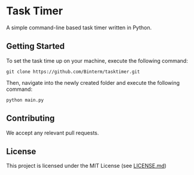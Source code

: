 # Task Timer
A simple command-line based task timer written in Python.

## Getting Started

To set the task time up on your machine, execute the following command:

```
git clone https://github.com/Binterm/tasktimer.git
```

Then, navigate into the newly created folder and execute the following command:

```
python main.py
```

## Contributing

We accept any relevant pull requests.

## License

This project is licensed under the MIT License (see [LICENSE.md](LICENSE.md))
